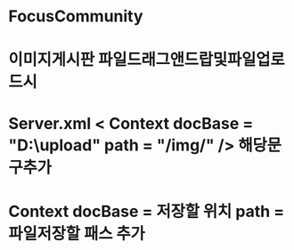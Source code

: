 # FocusCommunity
# 이미지게시판 파일드래그앤드랍및파일업로드시 
# Server.xml < Context  docBase = "D:\upload"  path = "/img/" /> 해당문구추가
# Context docBase = 저장할 위치 path = 파일저장할 패스 추가 
